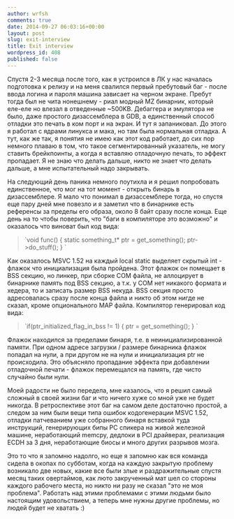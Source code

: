 ```yaml
---
author: wrfsh
comments: true
date: 2014-09-27 06:03:16+00:00
layout: post
slug: exit-interview
title: Exit interview
wordpress_id: 408
published: false
---
```


Спустя 2-3 месяца после того, как я устроился в ЛК у нас началась подготовка к релизу и на меня свалился первый пребутовый баг - после ввода логина и пароля машина зависает на черном экране. Пребут тогда был не чита нонешнему - риал модный MZ бинарник, который еле-еле но влезал в отведенные ~500KB. Дебаггера и эмулятора не было, даже простого дизассемблера в GDB, а единственный способ отладки это печать в ком порт и на экран. И тут я запаниковал. До этого я работал с ядрами линукса и мака, но там была нормальная отладка. А тут, как же так, я понятия не имею как этот код работает, до сих пор немного плаваю в том, что такое сегментированный указатель, не могу ставить брейкпоинты, а когда я вставляю отладочную печать, то эффект пропадает. Я не знаю что делать дальше, никто не знает что делать дальше, а мне испытательный надо закрывать.

На следующий день паника немного поутихла и я решил попробовать единственное, что мог на тот момент - открыть бинарь в дизассемблере. Я мало что понимал в дизассемблере тогда, но спустя еще пару дней мне повезло и я заметил что в бинарнике есть референсы за пределы его образа, около 8 байт сразу после конца. Еще день на то чтобы поверить, что "баги в компиляторе это возможно" и оказалось что виноват был код вида:


<blockquote>`void func()
{
static something_t* ptr = get_something();
ptr->do_stuff();
}
`</blockquote>


Как оказалось MSVC 1.52 на каждый local static выделяет скрытый int - флажок что инициализация была пройдена. Этот флажок он помещает в BSS секцию, но линкер, при сборке COM файла, не аллоцирует в бинарнике память под BSS секцию, а т.к. у COM нет никакого формата и хедера, то и записать размер BSS некуда. BSS секция просто адресовалась сразу после конца файла и никто об этом нигде не сказал, кроме опционального MAP файла. Компилятор генерировал код вида:


<blockquote>`if(ptr_initialized_flag_in_bss != 1)
{
ptr = get_something();
}
`</blockquote>


Флажок находился за пределами бинаря, т.е. в неинициализированной памяти. При одном адресе загрузки / размере бинарника флажок попадал на нули, а при другом не на нули и инициализация ptr не происходила. Это объясняло пропадание эффекта при добавлении отладочной печати - флажок перемещался на память, где чисто случайно были нули.

Моей радости не было передела, мне казалось, что я решил самый сложный в своей жизни баг и что ничего хуже со мной уже не будет никогда. В ретроспективе этот баг на самом деле достаточно простой, а следом за ним были вещи типа ошибок кодогенерации MSVC 1.52, отладки патчеванием уже собранного бинаря вставкой туда инструкций, генерирующих бипы PC спикера на живой железной машине, неработающий memcpy, дедлоки в PCI драйверах, реализация ECDH за 3 дня, неработающие биосы и много других разрывов мозга.

Это то что я запомню надолго, но еще я запомню как вся команда сидела в окопах по субботам, когда на каждую закрытую проблему возникало две новых, какие все были злые и раздражительные спустя месяц таких овертаймов, как люто закрученный мат шел со стороны каждого рабочего места, но никто ни разу не сказал "это не моя проблема". Работать над этими проблемами с этими людьми было настоящим удовольствием, а теперь мне нужны другие проблемы, но людей будет не хватать :)
